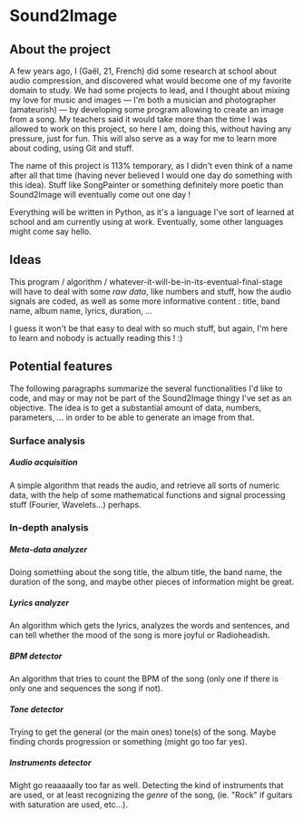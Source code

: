 # Sound2Image

## About the project

A few years ago, I (Gaël, 21, French) did some research at school about audio compression, and discovered what would become one of my favorite domain to study. We had some projects to lead, and I thought about mixing my love for music and images — I'm both a musician and photographer (amateurish) — by developing some program allowing to create an image from a song. My teachers said it would take more than the time I was allowed to work on this project, so here I am, doing this, without having any pressure, just for fun. This will also serve as a way for me to learn more about coding, using Git and stuff.

The name of this project is 113% temporary, as I didn't even think of a name after all that time (having never believed I would one day do something with this idea). Stuff like SongPainter or something definitely more poetic than Sound2Image will eventually come out one day !

Everything will be written in Python, as it's a language I've sort of learned at school and am currently using at work. Eventually, some other languages might come say hello.


## Ideas

This program / algorithm / whatever-it-will-be-in-its-eventual-final-stage will have to deal with some *raw data*, like numbers and stuff, how the audio signals are coded, as well as some more informative content : title, band name, album name, lyrics, duration, ...

I guess it won't be that easy to deal with so much stuff, but again, I'm here to learn and nobody is actually reading this ! :)


## Potential features

The following paragraphs summarize the several functionalities I'd like to code, and may or may not be part of the Sound2Image thingy I've set as an objective.
The idea is to get a substantial amount of data, numbers, parameters, ... in order to be able to generate an image from that.

### Surface analysis

##### Audio acquisition

A simple algorithm that reads the audio, and retrieve all sorts of numeric data, with the help of some mathematical functions and signal processing stuff (Fourier, Wavelets...) perhaps.

### In-depth analysis

##### Meta-data analyzer

Doing something about the song title, the album title, the band name, the duration of the song, and maybe other pieces of information might be great.

##### Lyrics analyzer

An algorithm which gets the lyrics, analyzes the words and sentences, and can tell whether the mood of the song is more joyful or Radioheadish.

##### BPM detector

An algorithm that tries to count the BPM of the song (only one if there is only one and sequences the song if not).

##### Tone detector

Trying to get the general (or the main ones) tone(s) of the song. Maybe finding chords progression or something (might go too far yes).

##### Instruments detector

Might go reaaaaally too far as well. Detecting the kind of instruments that are used, or at least recognizing the *genre* of the song, (ie. "Rock" if guitars with saturation are used, etc...).

#####
